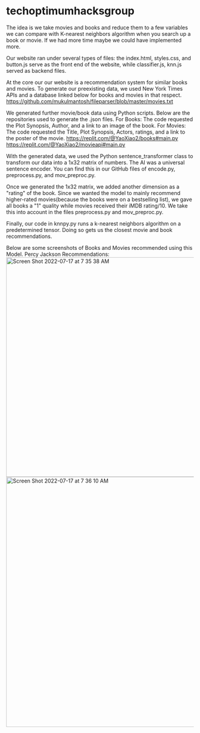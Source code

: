 # techoptimumhacksgroup

The idea is we take movies and books and reduce them to a few variables we can compare with K-nearest neighbors algorithm when you search up a book or movie. If we had more time maybe we could have implemented more.

Our website ran under several types of files: the index.html, styles.css, and button.js serve as the front end of the website, while classifier.js, knn.js served as backend files.

At the core our our website is a recommendation system for similar books and movies. To generate our preexisting data, we used New York Times APIs and a database linked below for books and movies in that respect. 
https://github.com/mukulmantosh/fileparser/blob/master/movies.txt

We generated further movie/book data using Python scripts. Below are the repositories used to generate the .json files. For Books: The code requested the Plot Synopsis, Author, and a link to an image of the book.
For Movies: The code requested the Title, Plot Synopsis, Actors, ratings, and a link to the poster of the movie.
https://replit.com/@YaoXiao2/books#main.py
https://replit.com/@YaoXiao2/movieapi#main.py

With the generated data, we used the Python sentence_transformer class to transform our data into a 1x32 matrix of numbers. The AI was a universal sentence encoder. You can find this in our GitHub files of encode.py, preprocess.py, and mov_preproc.py.

Once we generated the 1x32 matrix, we added another dimension as a "rating" of the book. Since we wanted the model to mainly recommend higher-rated movies(because the books were on a bestselling list), we gave all books a "1" quality while movies received their iMDB rating/10. We take this into account in the files preprocess.py and mov_preproc.py.

Finally, our code in knnpy.py runs a k-nearest neighbors algorithm on a predetermined tensor. Doing so gets us the closest movie and book recommendations.

Below are some screenshots of Books and Movies recommended using this Model.
Percy Jackson Recommendations:
<img width="589" alt="Screen Shot 2022-07-17 at 7 35 38 AM" src="https://user-images.githubusercontent.com/68256364/179403357-5286537d-20e1-44e6-924e-1f5a3e6b3a5b.png">
<img width="671" alt="Screen Shot 2022-07-17 at 7 36 10 AM" src="https://user-images.githubusercontent.com/68256364/179403379-3fd3b265-4f85-4410-8a27-da673a0cc4e2.png">

